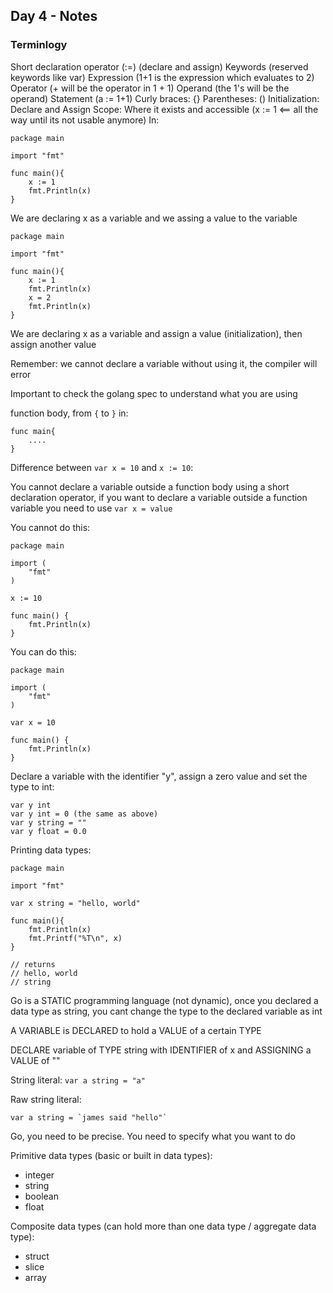 ## Day 4 - Notes

### Terminlogy

Short declaration operator (:=) (declare and assign)
Keywords (reserved keywords like var)
Expression (1+1 is the expression which evaluates to 2)
Operator (+ will be the operator in 1 + 1)
Operand (the 1's will be the operand)
Statement (a := 1+1)
Curly braces: {}
Parentheses: ()
Initialization: Declare and Assign
Scope: Where it exists and accessible (x := 1 <== all the way until its not usable anymore)
In:

```
package main

import "fmt"

func main(){
    x := 1
    fmt.Println(x)
}
````

We are declaring x as a variable and we assing a value to the variable

```
package main

import "fmt"

func main(){
    x := 1
    fmt.Println(x)
    x = 2
    fmt.Println(x)
}
```

We are declaring x as a variable and assign a value (initialization), then assign another value

Remember: we cannot declare a variable without using it, the compiler will error

Important to check the golang spec to understand what you are using


function body, from `{` to `}` in:

```
func main{
    ....
}
```

Difference between `var x = 10` and `x := 10`:

You cannot declare a variable outside a function body using a short declaration operator, if you want to declare a variable outside a function variable you need to use `var x = value`

You cannot do this:

```
package main

import (
	"fmt"
)

x := 10

func main() {
	fmt.Println(x)
}
```

You can do this:

```
package main

import (
	"fmt"
)

var x = 10

func main() {
	fmt.Println(x)
}
```

Declare a variable with the identifier "y", assign a zero value and set the type to int:

```
var y int
var y int = 0 (the same as above)
var y string = ""
var y float = 0.0
```

Printing data types:

```
package main

import "fmt"

var x string = "hello, world"

func main(){
    fmt.Println(x)
    fmt.Printf("%T\n", x)
}

// returns
// hello, world
// string
```

Go is a STATIC programming language (not dynamic), once you declared a data type as string, you cant change the type to the declared variable as int 

A VARIABLE is DECLARED to hold a VALUE of a certain TYPE

DECLARE variable of TYPE string with IDENTIFIER of x and ASSIGNING a VALUE of ""

String literal: `var a string = "a"`

Raw string literal: 

```
var a string = `james said "hello"`
```

Go, you need to be precise. You need to specify what you want to do

Primitive data types (basic or built in data types):

- integer
- string
- boolean
- float

Composite data types (can hold more than one data type / aggregate data type):

- struct
- slice
- array
